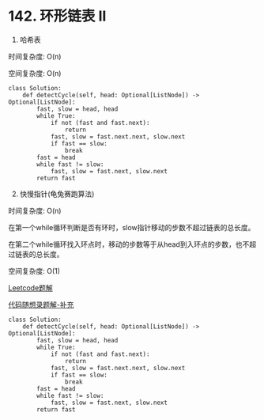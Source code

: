 # 142. 环形链表 II
1. 哈希表

时间复杂度: O(n)

空间复杂度: O(n)

```python3
class Solution:
    def detectCycle(self, head: Optional[ListNode]) -> Optional[ListNode]:
        fast, slow = head, head
        while True:
            if not (fast and fast.next):
                return 
            fast, slow = fast.next.next, slow.next
            if fast == slow:
                break
        fast = head
        while fast != slow:
            fast, slow = fast.next, slow.next
        return fast
```

2. 快慢指针(龟兔赛跑算法)

时间复杂度: O(n) 

在第一个while循环判断是否有环时，slow指针移动的步数不超过链表的总长度。

在第二个while循环找入环点时，移动的步数等于从head到入环点的步数，也不超过链表的总长度。

空间复杂度: O(1)

[Leetcode题解](https://leetcode.cn/problems/linked-list-cycle-ii/solutions/441131/huan-xing-lian-biao-ii-by-leetcode-solution/)

[代码随想录题解-补充](https://programmercarl.com/0142.%E7%8E%AF%E5%BD%A2%E9%93%BE%E8%A1%A8II.html#%E6%80%9D%E8%B7%AF)

```python3
class Solution:
    def detectCycle(self, head: Optional[ListNode]) -> Optional[ListNode]:
        fast, slow = head, head
        while True:
            if not (fast and fast.next):
                return
            fast, slow = fast.next.next, slow.next
            if fast == slow:
                break
        fast = head
        while fast != slow:
            fast, slow = fast.next, slow.next
        return fast
```
